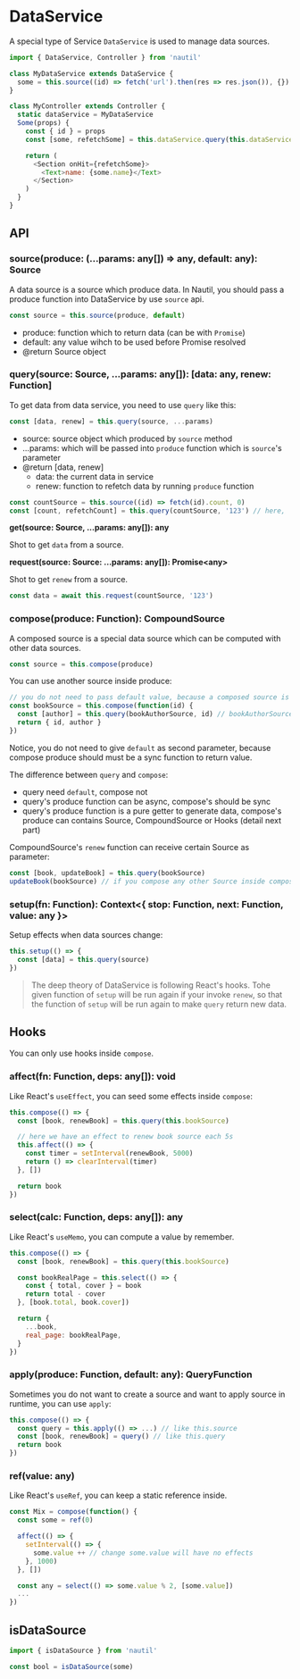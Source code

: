 
# DataService

A special type of Service `DataService` is used to manage data sources.

```js
import { DataService, Controller } from 'nautil'

class MyDataService extends DataService {
  some = this.source((id) => fetch('url').then(res => res.json()), {})
}

class MyController extends Controller {
  static dataService = MyDataService
  Some(props) {
    const { id } = props
    const [some, refetchSome] = this.dataService.query(this.dataService.some, id)

    return (
      <Section onHit={refetchSome}>
        <Text>name: {some.name}</Text>
      </Section>
    )
  }
}
```

## API

### source(produce: (...params: any[]) => any, default: any): Source

A data source is a source which produce data. In Nautil, you should pass a produce function into DataService by use `source` api.

```js
const source = this.source(produce, default)
```

- produce: function which to return data (can be with `Promise`)
- default: any value wihch to be used before Promise resolved
- @return Source object

### query(source: Source, ...params: any[]): [data: any, renew: Function]

To get data from data service, you need to use `query` like this:

```js
const [data, renew] = this.query(source, ...params)
```

- source: source object which produced by `source` method
- ...params: which will be passed into `produce` function which is `source`'s parameter
- @return [data, renew]
  - data: the current data in service
  - renew: function to refetch data by running `produce` function

```js
const countSource = this.source((id) => fetch(id).count, 0)
const [count, refetchCount] = this.query(countSource, '123') // here, '123' will be passed into (id) => fetch(id).count
```

**get(source: Source, ...params: any[]): any**

Shot to get `data` from a source.

**request(source: Source: ...params: any[]): Promise\<any\>**

Shot to get `renew` from a source.

```js
const data = await this.request(countSource, '123')
```

### compose(produce: Function): CompoundSource

A composed source is a special data source which can be computed with other data sources.

```js
const source = this.compose(produce)
```

You can use another source inside produce:

```js
// you do not need to pass default value, because a composed source is based on other sources which has default value
const bookSource = this.compose(function(id) {
  const [author] = this.query(bookAuthorSource, id) // bookAuthorSource is defined outer side
  return { id, author }
})
```

Notice, you do not need to give `default` as second parameter, because compose produce should must be a sync function to return value.

The difference between `query` and `compose`:

- query need `default`, compose not
- query's produce function can be async, compose's should be sync
- query's produce function is a pure getter to generate data, compose's produce can contains Source, CompoundSource or Hooks (detail next part)

CompoundSource's `renew` function can receive certain Source as parameter:

```js
const [book, updateBook] = this.query(bookSource)
updateBook(bookSource) // if you compose any other Source inside compose's produce, you can call it to renew it only
```

### setup(fn: Function): Context<{ stop: Function, next: Function, value: any }>

Setup effects when data sources change:

```js
this.setup(() => {
  const [data] = this.query(source)
})
```

> The deep theory of DataService is following React's hooks. Tohe given function of `setup` will be run again if your invoke `renew`, so that the function of `setup` will be run again to make `query` return new data.

## Hooks


You can only use hooks inside `compose`.

### affect(fn: Function, deps: any[]): void

Like React's `useEffect`, you can seed some effects inside `compose`:

```js
this.compose(() => {
  const [book, renewBook] = this.query(this.bookSource)

  // here we have an effect to renew book source each 5s
  this.affect(() => {
    const timer = setInterval(renewBook, 5000)
    return () => clearInterval(timer)
  }, [])

  return book
})
```

### select(calc: Function, deps: any[]): any

Like React's `useMemo`, you can compute a value by remember.

```js
this.compose(() => {
  const [book, renewBook] = this.query(this.bookSource)

  const bookRealPage = this.select(() => {
    const { total, cover } = book
    return total - cover
  }, [book.total, book.cover])

  return {
    ...book,
    real_page: bookRealPage,
  }
})
```

### apply(produce: Function, default: any): QueryFunction

Sometimes you do not want to create a source and want to apply source in runtime, you can use `apply`:

```js
this.compose(() => {
  const query = this.apply(() => ...) // like this.source
  const [book, renewBook] = query() // like this.query
  return book
})
```

### ref(value: any)

Like React's `useRef`, you can keep a static reference inside.

```js
const Mix = compose(function() {
  const some = ref(0)

  affect(() => {
    setInterval(() => {
      some.value ++ // change some.value will have no effects
    }, 1000)
  }, [])

  const any = select(() => some.value % 2, [some.value])
  ...
})
```

## isDataSource

```js
import { isDataSource } from 'nautil'

const bool = isDataSource(some)
```

